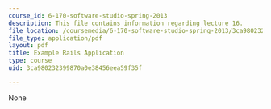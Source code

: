 ```yaml
---
course_id: 6-170-software-studio-spring-2013
description: This file contains information regarding lecture 16.
file_location: /coursemedia/6-170-software-studio-spring-2013/3ca980232399870a0e38456eea59f35f_MIT6_170S13_16-ex-rails-app.pdf
file_type: application/pdf
layout: pdf
title: Example Rails Application
type: course
uid: 3ca980232399870a0e38456eea59f35f

---
```

None